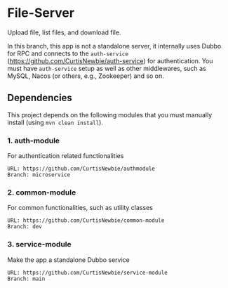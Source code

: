 # File-Server

Upload file, list files, and download file.

In this branch, this app is not a standalone server, it internally uses Dubbo for RPC and connects to the `auth-service` (https://github.com/CurtisNewbie/auth-service) for authentication. You must have `auth-service` setup as well as other middlewares, such as MySQL, Nacos (or others, e.g., Zookeeper) and so on.

## Dependencies

This project depends on the following modules that you must manually install (using `mvn clean install`).

### 1. auth-module

For authentication related functionalities

```
URL: https://github.com/CurtisNewbie/authmodule
Branch: microservice
```

### 2. common-module

For common functionalities, such as utility classes

```
URL: https://github.com/CurtisNewbie/common-module
Branch: dev
```

### 3. service-module

Make the app a standalone Dubbo service

```
URL: https://github.com/CurtisNewbie/service-module
Branch: main
```
